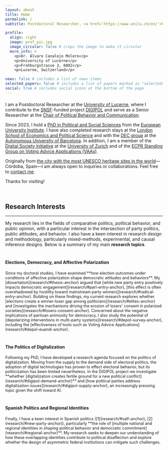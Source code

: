```yaml
---
layout: about
title: Home
permalink: /
subtitle: Postdoctoral Researcher, <a href='https://www.unilu.ch/en/'>University of Lucerne</a>.

profile:
  align: right
  image: prof_pic.jpg
  image_circular: false # crops the image to make it circular
  more_info: >
    <p>Dr. Álvaro Canalejo Molero</p>
    <p>University of Lucerne</p>
    <p>Frohburgstrasse 3, 6002</p>
    <p>Lucerne, Switzerland</p>

news: false # includes a list of news items
selected_papers: false # includes a list of papers marked as "selected={true}"
social: true # includes social icons at the bottom of the page
---
```


<div style="margin-top: 20px;"></div>

I am a Postdoctoral Researcher at the [University of Lucerne](https://www.unilu.ch/en/), where I contribute to the [SNSF](https://www.snf.ch/en)-funded project [DIGIPOL](https://www.unilu.ch/en/faculties/faculty-of-humanities-and-social-sciences/institutes-departements-and-research-centres/department-of-political-science/research/digitalization-and-political-conflict-parties-voters-and-electoral-alignment-digipol/) and serve as a Senior Researcher at the [Chair of Political Behavior and Communication](https://www.unilu.ch/en/faculties/faculty-of-humanities-and-social-sciences/institutes-departements-and-research-centres/department-of-political-science/staff/prof-dr-alexander-trechsel/#tab=c46508). 

Since 2023, I hold a [PhD in Political and Social Sciences](https://hdl.handle.net/1814/75692) from the [European University Institute](https://www.eui.eu/en/home). I have also completed research stays at the [London School of Economics and Political Science](https://www.lse.ac.uk/) and with the [DEC group](https://webs.uab.cat/grdec/) at the [Autonomous University of Barcelona](https://www.uab.cat/). In addition, I am a member of the [Digital Society Initiative](https://www.dsi.uzh.ch/en.html) at the [University of Zurich](https://www.uzh.ch/en.html) and of the [ECPR Standing Group on Voting Advice Applications (VAAs)](https://ecpr.eu/group/voting-advice-applications).

Originally from [the city with the most UNESCO heritage sites in the world](https://www.architecturaldigest.com/story/cordoba-spain-has-most-unesco-world-heritage-sites)—Córdoba, Spain—I am always open to inquiries or collaborations. Feel free to [contact me](mailto:alvaro.canalejo@unilu.ch). 

Thanks for visiting!


<div style="margin-top: 60px;"></div>


## Research Interests
---

My research lies in the fields of comparative politics, political behavior, and public opinion, with a particular interest in the intersection of party politics, public attitudes, and behavior. I also have a keen interest in research design and methodology, particularly mixed-methods, experimental, and causal inference designs. Below is a summary of my main **research topics**.

<div style="margin-top: 40px;"></div>

#### Elections, Democracy, and Affective Polarization    

<span style="font-size: 0.9em;">
Since my doctoral studies, I have examined **how election outcomes under conditions of affective polarization shape democratic attitudes and behaviors**. My [dissertation](research/#thesis-anchor) argued that [while new party entry positively impacts democratic engagement](research/#parl-entry-anchor), [this effect is often overshadowed by hostility toward mainstream party winners](research/#radical-entry-anchor). Building on these findings, my current research explores whether [elections create a winner-loser gap among politicians](research/#elites-anchor) and [investigates the mechanisms driving the erosion of losers' consent in polarized societies](research/#losers-consent-anchor). Concerned about the negative implications of partisan animosity for democracy, I also study the potential of [depolarizing interventions in multi-party systems](research/#depol-survey-anchor), including the [effectiveness of tools such as Voting Advice Applications](research/#depol-euandi-anchor).  
</span>

<div style="margin-top: 40px;"></div>

#### The Politics of Digitalization  

<span style="font-size: 0.9em;">
Following my PhD, I have developed a research agenda focused on the politics of digitalization. Moving from the supply to the demand side of electoral politics, the adoption of digital technologies has proven to effect electoral behavior, but its politicization has been limited nevertheless. In the DIGIPOL project we investigate **whether [digitalization creates fertile ground for a new political conflict](research/#digipol-demand-anchor)** and [how political parties address digitalization issues](research/#digipol-supply-anchor), an increasingly pressing topic given the shift toward AI.
</span>

<div style="margin-top: 40px;"></div>

#### Spanish Politics and Regional Identities  

<span style="font-size: 0.9em;">
Finally, I have a keen interest in Spanish politics ([1](research/#salf-anchor), [2](research/#new-party-anchor)), particularly **the role of [multiple national and regional identities in shaping political behavior and democratic commitment](research/#regional-anchor)**. My research seeks to deepen our understanding of how these overlapping identities contribute to political disaffection and explore whether the design of asymmetric federal institutions can mitigate such challenges.
</span>

<div style="margin-top: 80px;"></div>



